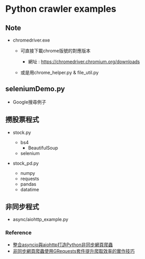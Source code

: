 # Python crawler examples

## Note
* chromedriver.exe
	
	* 可直接下載chrome版號的對應版本
		* 網址 : https://chromedriver.chromium.org/downloads
	
	* 或是用chrome_helper.py & file_util.py

## seleniumDemo.py
* Google搜尋例子

## 撈股票程式

* stock.py
	* bs4
		* BeautifulSoup
	* selenium

* stock_pd.py
	* numpy
	* requests
	* pandas
	* datatime
	
## 非同步程式
* async/aiohttp_example.py
### Reference
* [整合asyncio與aiohttp打造Python非同步網頁爬蟲](https://www.learncodewithmike.com/2020/09/python-asynchronous-scraper-using-asyncio-and-aiohttp.html)
* [非同步網頁爬蟲使用GRequests套件提升爬取效率的實作技巧](https://www.learncodewithmike.com/2020/09/python-asynchronous-scraper-using-grequests.html)